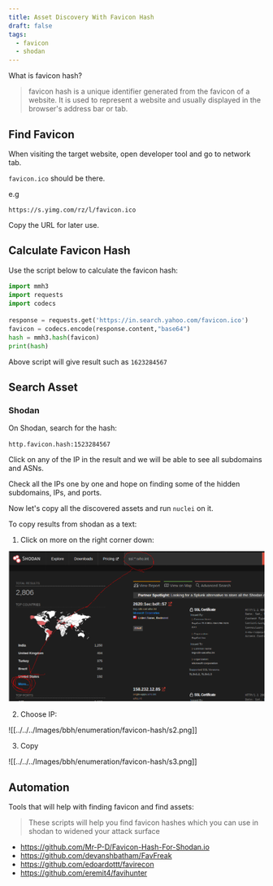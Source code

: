 ```yaml
---
title: Asset Discovery With Favicon Hash
draft: false
tags:
  - favicon
  - shodan
---
```

What is favicon hash?

> favicon hash is a unique identifier generated from the favicon of a website. It is used to represent a website and usually displayed in the browser's address bar or tab.

## Find Favicon

When visiting the target website, open developer tool and go to network tab.

`favicon.ico` should be there.

e.g

```
https://s.yimg.com/rz/l/favicon.ico
```

Copy the URL for later use.

## Calculate Favicon Hash

Use the script below to calculate the favicon hash:

```python
import mmh3 
import requests 
import codecs

response = requests.get('https://in.search.yahoo.com/favicon.ico')
favicon = codecs.encode(response.content,"base64") 
hash = mmh3.hash(favicon) 
print(hash)
```

Above script will give result such as `1623284567`

## Search Asset
### Shodan

On Shodan, search for the hash:

`http.favicon.hash:1523284567`

Click on any of the IP in the result and we will be able to see all subdomains and ASNs.

Check all the IPs one by one and hope on finding some of the hidden subdomains, IPs, and ports. 

Now let's copy all the discovered assets and run `nuclei` on it. 


To copy results from shodan as a text:

1. Click on more on the right corner down:

![alt text](https://raw.githubusercontent.com/jadu101/jadu101.github.io/v4/Images/bbh/enumeration/favicon-hash/s1.png)

2. Choose IP:

![[../../../Images/bbh/enumeration/favicon-hash/s2.png]]

3. Copy

![[../../../Images/bbh/enumeration/favicon-hash/s3.png]]


## Automation

Tools that will help with finding favicon and find assets:

> These scripts will help you find favicon hashes which you can use in shodan to widened your attack surface

- https://github.com/Mr-P-D/Favicon-Hash-For-Shodan.io 
- https://github.com/devanshbatham/FavFreak
- https://github.com/edoardottt/favirecon
- https://github.com/eremit4/favihunter


